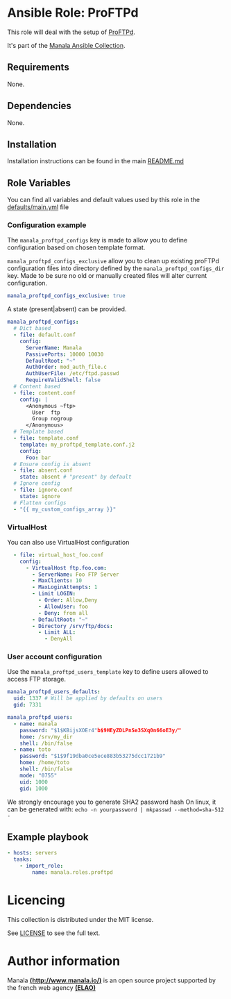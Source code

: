 # Ansible Role: ProFTPd

This role will deal with the setup of [ProFTPd](http://www.proftpd.org/).

It's part of the [Manala Ansible Collection](https://galaxy.ansible.com/manala/roles).

## Requirements

None.

## Dependencies

None.

## Installation

Installation instructions can be found in the main [README.md](https://github.com/manala/ansible-roles/blob/master/README.md)

## Role Variables

You can find all variables and default values used by this role in the [defaults/main.yml](./defaults/main.yml) file

### Configuration example

The `manala_proftpd_configs` key is made to allow you to define configuration based on chosen template format.

`manala_proftpd_configs_exclusive` allow you to clean up existing proFTPd configuration files into directory defined by the `manala_proftpd_configs_dir` key. Made to be sure no old or manually created files will alter current configuration.

```yaml
manala_proftpd_configs_exclusive: true
```

A state (present|absent) can be provided.

```yaml
manala_proftpd_configs:
  # Dict based
  - file: default.conf
    config:
      ServerName: Manala
      PassivePorts: 10000 10030
      DefaultRoot: "~"
      AuthOrder: mod_auth_file.c
      AuthUserFile: /etc/ftpd.passwd
      RequireValidShell: false
  # Content based
  - file: content.conf
    config: |
      <Anonymous ~ftp>
        User  ftp
        Group nogroup
      </Anonymous>
  # Template based
  - file: template.conf
    template: my_proftpd_template.conf.j2
    config:
      Foo: bar
  # Ensure config is absent
  - file: absent.conf
    state: absent # "present" by default
  # Ignore config
  - file: ignore.conf
    state: ignore
  # Flatten configs
  - "{{ my_custom_configs_array }}"
```

### VirtualHost
You can also use VirtualHost configuration
```yaml
  - file: virtual_host_foo.conf
    config:
      - VirtualHost ftp.foo.com:
        - ServerName: Foo FTP Server
        - MaxClients: 10
        - MaxLoginAttempts: 1
        - Limit LOGIN:
          - Order: Allow,Deny
          - AllowUser: foo
          - Deny: from all
        - DefaultRoot: "~"
        - Directory /srv/ftp/docs:
          - Limit ALL:
            - DenyAll
```

### User account configuration

Use the `manala_proftpd_users_template` key to define users allowed to access FTP storage.

```yaml
manala_proftpd_users_defaults:
  uid: 1337 # Will be applied by defaults on users
  gid: 7331

manala_proftpd_users:
  - name: manala
    password: "$1$KBijsXOEr4"b$9HEyZDLPnSe3SXq0n66oE3y/"
    home: /srv/my_dir
    shell: /bin/false
  - name: toto
    password: "$1$9f19dba0ce5ece883b53275dcc1721b9"
    home: /home/toto
    shell: /bin/false
    mode: "0755"
    uid: 1000
    gid: 1000
```
We strongly encourage you to generate SHA2 password hash
On linux, it can be generated with:
`echo -n yourpassword | mkpasswd --method=sha-512 -`

## Example playbook

```yaml
- hosts: servers
  tasks:
    - import_role:  
        name: manala.roles.proftpd
```

# Licencing

This collection is distributed under the MIT license.

See [LICENSE](https://opensource.org/licenses/MIT) to see the full text.

# Author information

Manala [**(http://www.manala.io/)**](http://www.manala.io) is an open source project supported by the french web agency [**(ELAO)**](http://www.elao.com)
